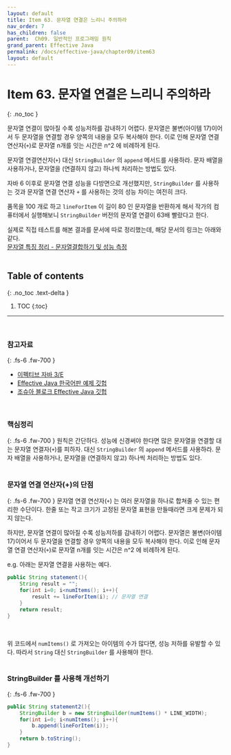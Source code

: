 ```yaml
---
layout: default
title: Item 63. 문자열 연결은 느리니 주의하라
nav_order: 7
has_children: false
parent:  Ch09. 일반적인 프로그래밍 원칙
grand_parent: Effective Java
permalink: /docs/effective-java/chapter09/item63
layout: default
---
```




# Item 63. 문자열 연결은 느리니 주의하라
{: .no_toc }

문자열 연결이 많아질 수록 성능저하를 감내하기 어렵다. 문자열은 불변(아이템 17)이어서 두 문자열을 연결할 경우 양쪽의 내용을 모두 복사해야 한다. 이로 인해 문자열 연결 연산자(`+`)로 문자열 n개를 잇는 시간은 n^2 에 비례하게 된다.<br>

문자열 연결연산자(`+`) 대신 `StringBuilder` 의 `append` 메서드를 사용하라. 문자 배열을 사용하거나, 문자열을 (연결하지 않고) 하나씩 처리하는 방법도 있다.<br>

자바 6 이후로 문자열 연결 성능을 다방면으로 개선했지만, `StringBuilder` 를 사용하는 것과 문자열 연결 연산자 `+` 를 사용하는 것의 성능 차이는 여전히 크다.<br>

품목을 100 개로 하고 `lineForItem` 이 길이 80 인 문자열을 반환하게 해서  작가의 컴퓨터에서 실행해보니 `StringBuilder` 버전의 문자열 연결이 63배 빨랐다고 한다.<br>

실제로 직접 테스트를 해본 결과를 문서에 따로 정리했는데, 해당 문서의 링크는 아래와 같다.<br>
[문자열 특징 정리 - 문자열결합하기 및 성능 측정](https://github.com/chagchagchag/java-study-archive/blob/main/%EB%AC%B8%EC%9E%90%EC%97%B4/%EB%AC%B8%EC%9E%90%EC%97%B4-%ED%8A%B9%EC%A7%95%EC%A0%95%EB%A6%AC--%EB%AC%B8%EC%9E%90%EC%97%B4-%EA%B2%B0%ED%95%A9%ED%95%98%EA%B8%B0-%EB%B0%8F-%EC%84%B1%EB%8A%A5%EC%B8%A1%EC%A0%95.md)<br>
<br>

## Table of contents
{: .no_toc .text-delta }

1. TOC
{:toc}

---

<br>

### 참고자료
{: .fs-6 .fw-700 }

- [이펙티브 자바 3/E](http://www.yes24.com/Product/Goods/65551284)
- [Effective Java 한국어판 예제 깃헙](https://github.com/WegraLee)
- [조슈아 블로크 Effective Java 깃헙](https://github.com/jbloch/effective-java-3e-source-code/tree/master/src/effectivejava)
  <br>
<br>

### 핵심정리
{: .fs-6 .fw-700 }
원칙은 간단하다. 성능에 신경써야 한다면 많은 문자열을 연결할 대는 문자열 연결자(`+`)를 피하자. 대신 `StringBuilder` 의 `append` 메서드를 사용하라. 문자 배열을 사용하거나, 문자열을 (연결하지 않고) 하나씩 처리하는 방법도 있다.<br>
<br>

### 문자열 연결 연산자(+)의 단점
{: .fs-6 .fw-700 }
문자열 연결 연산자(`+`) 는 여러 문자열을 하나로 합쳐줄 수 있는 편리한 수단이다. 한줄 또는 작고 크기가 고정된 문자열 표현을 만들때라면 크게 문제가 되지 않는다.<br>

하지만, 문자열 연결이 많아질 수록 성능저하를 감내하기 어렵다. 문자열은 불변(아이템 17)이어서 두 문자열을 연결할 경우 양쪽의 내용을 모두 복사해야 한다. 이로 인해 문자열 연결 연산자(`+`)로 문자열 n개를 잇는 시간은 n^2 에 비례하게 된다.<br>

e.g. 아래는 문자열 연결을 사용하는 예다.
```java
public String statement(){
    String result = "";
    for(int i=0; i<numItems(); i++){
        result += lineForItem(i); // 문자열 연결
    }
    return result;
}
```

<br>

위 코드에서 `numItems()` 로 가져오는 아이템의 수가 많다면, 성능 저하를 유발할 수 있다. 따라서 `String` 대신 `StringBuilder` 를 사용해야 한다.<br>
<br>

### StringBuilder 를 사용해 개선하기
{: .fs-6 .fw-700 }

```java
public String statement2(){
    StringBuilder b = new StringBuilder(numItems() * LINE_WIDTH);
    for(int i=0; i<numItems(); i++){
        b.append(lineForItem(i));
    }
    return b.toString();
}
```
